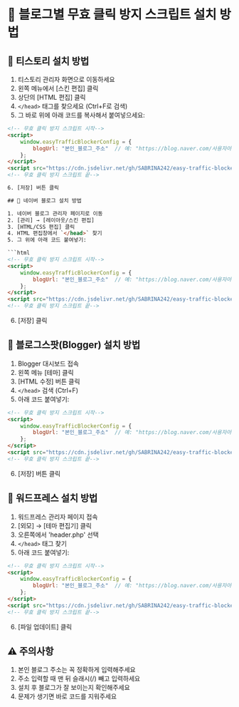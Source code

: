 # 📱 블로그별 무효 클릭 방지 스크립트 설치 방법

## 🌟 티스토리 설치 방법

1. 티스토리 관리자 화면으로 이동하세요
2. 왼쪽 메뉴에서 [스킨 편집] 클릭
3. 상단의 [HTML 편집] 클릭
4. `</head>` 태그를 찾으세요 (Ctrl+F로 검색)
5. 그 바로 위에 아래 코드를 복사해서 붙여넣으세요:

```html
<!-- 무효 클릭 방지 스크립트 시작-->
<script>
    window.easyTrafficBlockerConfig = {
        blogUrl: "본인_블로그_주소"  // 예: "https://blog.naver.com/사용자아이디"
    };
</script>
<script src="https://cdn.jsdelivr.net/gh/SABRINA242/easy-traffic-blocker@main/easy_traffic_blocker.js"></script>
<!-- 무효 클릭 방지 스크립트 끝-->

6. [저장] 버튼 클릭

## 🌟 네이버 블로그 설치 방법

1. 네이버 블로그 관리자 페이지로 이동
2. [관리] → [레이아웃/스킨 편집]
3. [HTML/CSS 편집] 클릭
4. HTML 편집창에서 `</head>` 찾기
5. 그 위에 아래 코드 붙여넣기:

```html
<!-- 무효 클릭 방지 스크립트 시작-->
<script>
    window.easyTrafficBlockerConfig = {
        blogUrl: "본인_블로그_주소"  // 예: "https://blog.naver.com/사용자아이디"
    };
</script>
<script src="https://cdn.jsdelivr.net/gh/SABRINA242/easy-traffic-blocker@main/easy_traffic_blocker.js"></script>
<!-- 무효 클릭 방지 스크립트 끝-->
```

6. [저장] 클릭

## 🌟 블로그스팟(Blogger) 설치 방법

1. Blogger 대시보드 접속
2. 왼쪽 메뉴 [테마] 클릭
3. [HTML 수정] 버튼 클릭
4. `</head>` 검색 (Ctrl+F)
5. 아래 코드 붙여넣기:

```html
<!-- 무효 클릭 방지 스크립트 시작-->
<script>
    window.easyTrafficBlockerConfig = {
        blogUrl: "본인_블로그_주소"  // 예: "https://blog.naver.com/사용자아이디"
    };
</script>
<script src="https://cdn.jsdelivr.net/gh/SABRINA242/easy-traffic-blocker@main/easy_traffic_blocker.js"></script>
<!-- 무효 클릭 방지 스크립트 끝-->
```

6. [저장] 버튼 클릭

## 🌟 워드프레스 설치 방법

1. 워드프레스 관리자 페이지 접속
2. [외모] → [테마 편집기] 클릭
3. 오른쪽에서 'header.php' 선택
4. `</head>` 태그 찾기
5. 아래 코드 붙여넣기:

```html
<!-- 무효 클릭 방지 스크립트 시작-->
<script>
    window.easyTrafficBlockerConfig = {
        blogUrl: "본인_블로그_주소"  // 예: "https://blog.naver.com/사용자아이디"
    };
</script>
<script src="https://cdn.jsdelivr.net/gh/SABRINA242/easy-traffic-blocker@main/easy_traffic_blocker.js"></script>
<!-- 무효 클릭 방지 스크립트 끝-->
```

6. [파일 업데이트] 클릭

## ⚠️ 주의사항

1. 본인 블로그 주소는 꼭 정확하게 입력해주세요
2. 주소 입력할 때 맨 뒤 슬래시(/) 빼고 입력하세요
3. 설치 후 블로그가 잘 보이는지 확인해주세요
4. 문제가 생기면 바로 코드를 지워주세요

